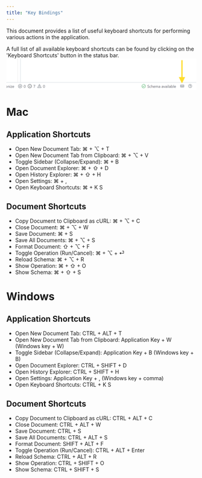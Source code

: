 ```yaml
---
title: "Key Bindings"
---
```


This document provides a list of useful keyboard shortcuts for performing various actions in the application.

A full list of all available keyboard shortcuts can be found by clicking on the 'Keyboard Shortcuts' button in the status bar.
![Screenshot showing the keyboard shortcuts button in the status bar](images/key-bindings-0.webp)

# Mac

## Application Shortcuts

- Open New Document Tab: ⌘ + ⌥ + T
- Open New Document Tab from Clipboard: ⌘ + ⌥ + V
- Toggle Sidebar (Collapse/Expand): ⌘ + B
- Open Document Explorer: ⌘ + ⇧ + D
- Open History Explorer: ⌘ + ⇧ + H
- Open Settings: ⌘ + ,
- Open Keyboard Shortcuts: ⌘ + K S

## Document Shortcuts

- Copy Document to Clipboard as cURL: ⌘ + ⌥ + C
- Close Document: ⌘ + ⌥ + W
- Save Document: ⌘ + S
- Save All Documents: ⌘ + ⌥ + S
- Format Document: ⇧ + ⌥ + F
- Toggle Operation (Run/Cancel): ⌘ + ⌥ + ⏎
- Reload Schema: ⌘ + ⌥ + R
- Show Operation: ⌘ + ⇧ + O
- Show Schema: ⌘ + ⇧ + S

# Windows

## Application Shortcuts

- Open New Document Tab: CTRL + ALT + T
- Open New Document Tab from Clipboard: Application Key + W (Windows key + W)
- Toggle Sidebar (Collapse/Expand): Application Key + B (Windows key + B)
- Open Document Explorer: CTRL + SHIFT + D
- Open History Explorer: CTRL + SHIFT + H
- Open Settings: Application Key + , (Windows key + comma)
- Open Keyboard Shortcuts: CTRL + K S

## Document Shortcuts

- Copy Document to Clipboard as cURL: CTRL + ALT + C
- Close Document: CTRL + ALT + W
- Save Document: CTRL + S
- Save All Documents: CTRL + ALT + S
- Format Document: SHIFT + ALT + F
- Toggle Operation (Run/Cancel): CTRL + ALT + Enter
- Reload Schema: CTRL + ALT + R
- Show Operation: CTRL + SHIFT + O
- Show Schema: CTRL + SHIFT + S
